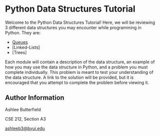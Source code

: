 # Python Data Structures Tutorial

Welcome to the Python Data Structures Tutorial! Here, we will be reviewing 3 different data structures you may encounter while programming in Python. They are:

- [Queues](1-queues.md)
- [Linked-Lists]
- [Trees]

Each module will contain a description of the data structure, an example of how you may use the data structure in Python, and a problem you must complete individually. This problem is meant to test your understanding of the data structure. A link to the solution will be provided, but it is encouraged that you attempt to complete the problem before viewing it.  

## Author Information

Ashlee Butterfield

CSE 212, Section A3

ashleeb3@byui.edu

